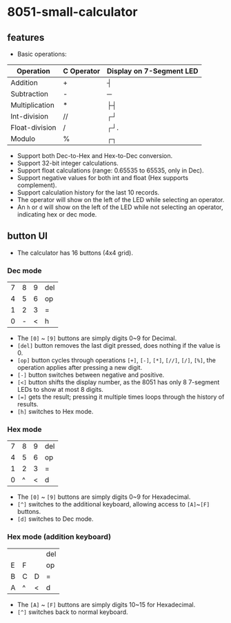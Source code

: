 # 8051-small-calculator

## features

- Basic operations:

| Operation      | C Operator  | Display on 7-Segment LED |
|----------------|-------------|--------------------------|
| Addition       | +           | ┤                        |
| Subtraction    | -           | ─                        |
| Multiplication | *           | ├┤                       |
| Int-division   | //          | ┌┘                       |
| Float-division | /           | ┌┘.                      |
| Modulo         | %           | ┌┐                       |

- Support both Dec-to-Hex and Hex-to-Dec conversion.
- Support 32-bit integer calculations.
- Support float calculations (range: 0.65535 to 65535, only in Dec).
- Support negative values for both int and float (Hex supports complement).
- Support calculation history for the last 10 records.
- The operator will show on the left of the LED while selecting an operator.
- An `h` or `d` will show on the left of the LED while not selecting an operator, indicating hex or dec mode.

## button UI

- The calculator has 16 buttons (4x4 grid).

### Dec mode

|   |   |   |   |
|---|---|---|---|
| 7 | 8 | 9 | del|
| 4 | 5 | 6 | op|
| 1 | 2 | 3 | = |
| 0 | - | < | h |

- The `[0]` ~ `[9]` buttons are simply digits 0~9 for Decimal.
- `[del]` button removes the last digit pressed, does nothing if the value is 0.
- `[op]` button cycles through operations `[+]`, `[-]`, `[*]`, `[//]`, `[/]`, `[%]`, the operation applies after pressing a new digit.
- `[-]` button switches between negative and positive.
- `[<]` button shifts the display number, as the 8051 has only 8 7-segment LEDs to show at most 8 digits.
- `[=]` gets the result; pressing it multiple times loops through the history of results.
- `[h]` switches to Hex mode.

### Hex mode

|   |   |   |   |
|---|---|---|---|
| 7 | 8 | 9 | del|
| 4 | 5 | 6 | op|
| 1 | 2 | 3 | = |
| 0 | ^ | < | d |

- The `[0]` ~ `[9]` buttons are simply digits 0~9 for Hexadecimal.
- `[^]` switches to the additional keyboard, allowing access to `[A]`~`[F]` buttons.
- `[d]` switches to Dec mode.

### Hex mode (addition keyboard)

|   |   |   |   |
|---|---|---|---|
|   |   |   | del|
| E | F |   | op|
| B | C | D | = |
| A | ^ | < | d |

- The `[A]` ~ `[F]` buttons are simply digits 10~15 for Hexadecimal.
- `[^]` switches back to normal keyboard.
